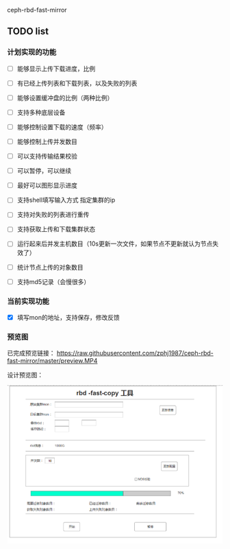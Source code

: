 ceph-rbd-fast-mirror


## TODO list
### 计划实现的功能

- [ ] 能够显示上传下载进度，比例
- [ ] 有已经上传列表和下载列表，以及失败的列表
- [ ] 能够设置缓冲盘的比例（两种比例）
- [ ] 支持多种底层设备
- [ ] 能够控制设置下载的速度（频率）
- [ ] 能够控制上传并发数目
- [ ] 可以支持传输结果校验
- [ ] 可以暂停，可以继续
- [ ] 最好可以图形显示进度
- [ ] 支持shell填写输入方式 指定集群的ip
- [ ] 支持对失败的列表进行重传
- [ ] 支持获取上传和下载集群状态
- [ ] 运行起来后并发主机数目（10s更新一次文件，如果节点不更新就认为节点失效了）
- [ ] 统计节点上传的对象数目
- [ ] 支持md5记录（会慢很多）



### 当前实现功能
- [x] 填写mon的地址，支持保存，修改反馈



### 预览图

已完成预览链接：
https://raw.githubusercontent.com/zphj1987/ceph-rbd-fast-mirror/master/preview.MP4

设计预览图：

![](https://raw.githubusercontent.com/zphj1987/ceph-rbd-fast-mirror/master/原型设计/oringin.png)